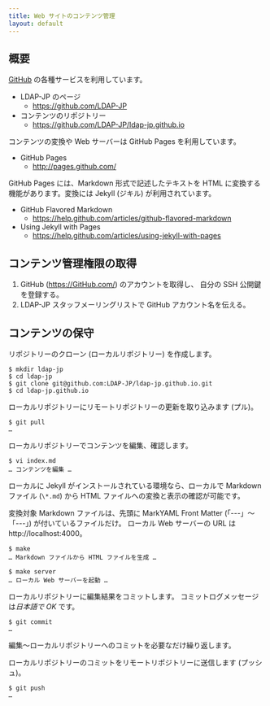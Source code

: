 ```yaml
---
title: Web サイトのコンテンツ管理
layout: default
---
```

概要
----------------------------------------------------------------------

[GitHub](https://GitHub.com/) の各種サービスを利用しています。

  * LDAP-JP のページ
    * https://github.com/LDAP-JP
  * コンテンツのリポジトリー
    * https://github.com/LDAP-JP/ldap-jp.github.io

コンテンツの変換や Web サーバーは GitHub Pages を利用しています。

  * GitHub Pages
    * http://pages.github.com/

GitHub Pages には、Markdown 形式で記述したテキストを HTML
に変換する機能があります。変換には Jekyll (ジキル) が利用されています。

  * GitHub Flavored Markdown
    * https://help.github.com/articles/github-flavored-markdown
  * Using Jekyll with Pages
    * https://help.github.com/articles/using-jekyll-with-pages

コンテンツ管理権限の取得
----------------------------------------------------------------------

  1. GitHub (https://GitHub.com/) のアカウントを取得し、
     自分の SSH 公開鍵を登録する。
  2. LDAP-JP スタッフメーリングリストで GitHub アカウント名を伝える。

コンテンツの保守
----------------------------------------------------------------------

リポジトリーのクローン (ローカルリポジトリー) を作成します。

``` console
$ mkdir ldap-jp
$ cd ldap-jp
$ git clone git@github.com:LDAP-JP/ldap-jp.github.io.git
$ cd ldap-jp.github.io
```

ローカルリポジトリーにリモートリポジトリーの更新を取り込みます (プル)。

``` console
$ git pull
…
```

ローカルリポジトリーでコンテンツを編集、確認します。

``` console
$ vi index.md
… コンテンツを編集 …
```

ローカルに Jekyll がインストールされている環境なら、ローカルで
Markdown ファイル (`\*.md`) から HTML ファイルへの変換と表示の確認が可能です。

変換対象 Markdown ファイルは、先頭に MarkYAML Front Matter (「---」〜「---」)
が付いているファイルだけ。
ローカル Web サーバーの URL は http://localhost:4000。

``` console
$ make
… Markdown ファイルから HTML ファイルを生成 …

$ make server
… ローカル Web サーバーを起動 …
```

ローカルリポジトリーに編集結果をコミットします。
コミットログメッセージは*日本語で OK* です。

``` console
$ git commit
…
```

編集〜ローカルリポジトリーへのコミットを必要なだけ繰り返します。

ローカルリポジトリーのコミットをリモートリポジトリーに送信します (プッシュ)。

``` console
$ git push
…
```

